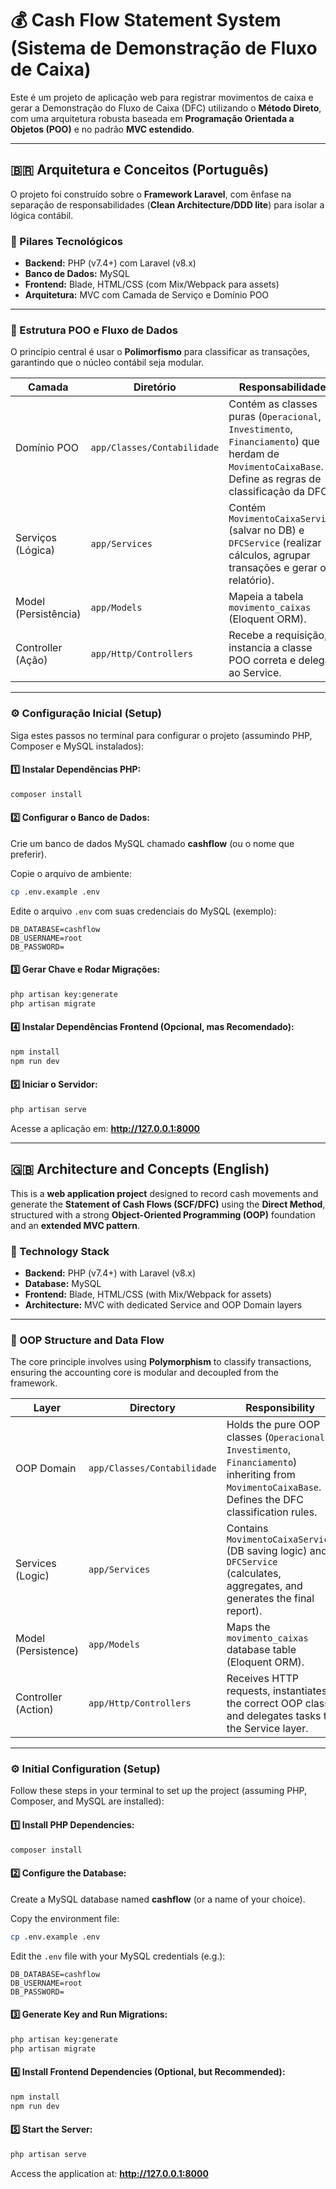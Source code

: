 # 💰 Cash Flow Statement System (Sistema de Demonstração de Fluxo de Caixa)

Este é um projeto de aplicação web para registrar movimentos de caixa e gerar a Demonstração do Fluxo de Caixa (DFC) utilizando o **Método Direto**, com uma arquitetura robusta baseada em **Programação Orientada a Objetos (POO)** e no padrão **MVC estendido**.

---

## 🇧🇷 Arquitetura e Conceitos (Português)

O projeto foi construído sobre o **Framework Laravel**, com ênfase na separação de responsabilidades (**Clean Architecture/DDD lite**) para isolar a lógica contábil.

### 🧩 Pilares Tecnológicos

- **Backend:** PHP (v7.4+) com Laravel (v8.x)  
- **Banco de Dados:** MySQL  
- **Frontend:** Blade, HTML/CSS (com Mix/Webpack para assets)  
- **Arquitetura:** MVC com Camada de Serviço e Domínio POO  

---

### 🧠 Estrutura POO e Fluxo de Dados

O princípio central é usar o **Polimorfismo** para classificar as transações, garantindo que o núcleo contábil seja modular.

| Camada | Diretório | Responsabilidade |
|--------|------------|------------------|
| Domínio POO | `app/Classes/Contabilidade` | Contém as classes puras (`Operacional`, `Investimento`, `Financiamento`) que herdam de `MovimentoCaixaBase`. Define as regras de classificação da DFC. |
| Serviços (Lógica) | `app/Services` | Contém `MovimentoCaixaService` (salvar no DB) e `DFCService` (realizar cálculos, agrupar transações e gerar o relatório). |
| Model (Persistência) | `app/Models` | Mapeia a tabela `movimento_caixas` (Eloquent ORM). |
| Controller (Ação) | `app/Http/Controllers` | Recebe a requisição, instancia a classe POO correta e delega ao Service. |

---

### ⚙️ Configuração Inicial (Setup)

Siga estes passos no terminal para configurar o projeto (assumindo PHP, Composer e MySQL instalados):

#### 1️⃣ Instalar Dependências PHP:
```bash
composer install
```

#### 2️⃣ Configurar o Banco de Dados:
Crie um banco de dados MySQL chamado **cashflow** (ou o nome que preferir).

Copie o arquivo de ambiente:
```bash
cp .env.example .env
```

Edite o arquivo `.env` com suas credenciais do MySQL (exemplo):
```
DB_DATABASE=cashflow
DB_USERNAME=root
DB_PASSWORD=
```

#### 3️⃣ Gerar Chave e Rodar Migrações:
```bash
php artisan key:generate
php artisan migrate
```

#### 4️⃣ Instalar Dependências Frontend (Opcional, mas Recomendado):
```bash
npm install
npm run dev
```

#### 5️⃣ Iniciar o Servidor:
```bash
php artisan serve
```

Acesse a aplicação em: **http://127.0.0.1:8000**

---

## 🇬🇧 Architecture and Concepts (English)

This is a **web application project** designed to record cash movements and generate the **Statement of Cash Flows (SCF/DFC)** using the **Direct Method**, structured with a strong **Object-Oriented Programming (OOP)** foundation and an **extended MVC pattern**.

### 🧩 Technology Stack

- **Backend:** PHP (v7.4+) with Laravel (v8.x)  
- **Database:** MySQL  
- **Frontend:** Blade, HTML/CSS (with Mix/Webpack for assets)  
- **Architecture:** MVC with dedicated Service and OOP Domain layers  

---

### 🧠 OOP Structure and Data Flow

The core principle involves using **Polymorphism** to classify transactions, ensuring the accounting core is modular and decoupled from the framework.

| Layer | Directory | Responsibility |
|-------|------------|----------------|
| OOP Domain | `app/Classes/Contabilidade` | Holds the pure OOP classes (`Operacional`, `Investimento`, `Financiamento`) inheriting from `MovimentoCaixaBase`. Defines the DFC classification rules. |
| Services (Logic) | `app/Services` | Contains `MovimentoCaixaService` (DB saving logic) and `DFCService` (calculates, aggregates, and generates the final report). |
| Model (Persistence) | `app/Models` | Maps the `movimento_caixas` database table (Eloquent ORM). |
| Controller (Action) | `app/Http/Controllers` | Receives HTTP requests, instantiates the correct OOP class, and delegates tasks to the Service layer. |

---

### ⚙️ Initial Configuration (Setup)

Follow these steps in your terminal to set up the project (assuming PHP, Composer, and MySQL are installed):

#### 1️⃣ Install PHP Dependencies:
```bash
composer install
```

#### 2️⃣ Configure the Database:
Create a MySQL database named **cashflow** (or a name of your choice).

Copy the environment file:
```bash
cp .env.example .env
```

Edit the `.env` file with your MySQL credentials (e.g.):
```
DB_DATABASE=cashflow
DB_USERNAME=root
DB_PASSWORD=
```

#### 3️⃣ Generate Key and Run Migrations:
```bash
php artisan key:generate
php artisan migrate
```

#### 4️⃣ Install Frontend Dependencies (Optional, but Recommended):
```bash
npm install
npm run dev
```

#### 5️⃣ Start the Server:
```bash
php artisan serve
```

Access the application at: **http://127.0.0.1:8000**
